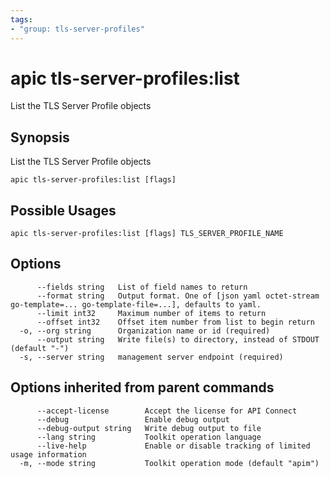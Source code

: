 ```yaml
---
tags:
- "group: tls-server-profiles"
---
```

# apic tls-server-profiles:list

List the TLS Server Profile objects

## Synopsis

List the TLS Server Profile objects

```
apic tls-server-profiles:list [flags]
```

## Possible Usages

```
apic tls-server-profiles:list [flags] TLS_SERVER_PROFILE_NAME
```

## Options

```
      --fields string   List of field names to return
      --format string   Output format. One of [json yaml octet-stream go-template=... go-template-file=...], defaults to yaml.
      --limit int32     Maximum number of items to return
      --offset int32    Offset item number from list to begin return
  -o, --org string      Organization name or id (required)
      --output string   Write file(s) to directory, instead of STDOUT (default "-")
  -s, --server string   management server endpoint (required)
```

## Options inherited from parent commands

```
      --accept-license        Accept the license for API Connect
      --debug                 Enable debug output
      --debug-output string   Write debug output to file
      --lang string           Toolkit operation language
      --live-help             Enable or disable tracking of limited usage information
  -m, --mode string           Toolkit operation mode (default "apim")
```

